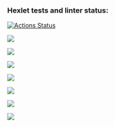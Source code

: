 ### Hexlet tests and linter status:
[![Actions Status](https://github.com/Serjio89/frontend-project-44/workflows/hexlet-check/badge.svg)](https://github.com/Serjio89/frontend-project-44/actions)

<a href="https://codeclimate.com/github/Serjio89/frontend-project-44/maintainability"><img src="https://api.codeclimate.com/v1/badges/4f6eb1973d05e8a09919/maintainability" /></a>

<a href="https://asciinema.org/a/543315" target="_blank"><img src="https://asciinema.org/a/543315.svg" /></a>

<a href="https://asciinema.org/a/547583" target="_blank"><img src="https://asciinema.org/a/547583.svg" /></a>

<a href="https://asciinema.org/a/547958" target="_blank"><img src="https://asciinema.org/a/547958.svg" /></a>

<a href="https://asciinema.org/a/548288" target="_blank"><img src="https://asciinema.org/a/548288.svg" /></a>

<a href="https://asciinema.org/a/548307" target="_blank"><img src="https://asciinema.org/a/548307.svg" /></a>

<a href="https://asciinema.org/a/548322" target="_blank"><img src="https://asciinema.org/a/548322.svg" /></a>
